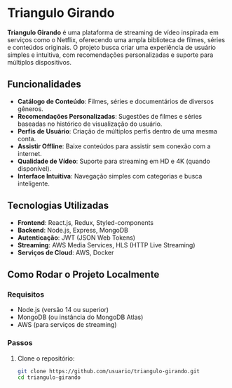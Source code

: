 # Triangulo Girando

**Triangulo Girando** é uma plataforma de streaming de vídeo inspirada em serviços como o Netflix, oferecendo uma ampla biblioteca de filmes, séries e conteúdos originais. O projeto busca criar uma experiência de usuário simples e intuitiva, com recomendações personalizadas e suporte para múltiplos dispositivos.

## Funcionalidades

- **Catálogo de Conteúdo**: Filmes, séries e documentários de diversos gêneros.
- **Recomendações Personalizadas**: Sugestões de filmes e séries baseadas no histórico de visualização do usuário.
- **Perfis de Usuário**: Criação de múltiplos perfis dentro de uma mesma conta.
- **Assistir Offline**: Baixe conteúdos para assistir sem conexão com a internet.
- **Qualidade de Vídeo**: Suporte para streaming em HD e 4K (quando disponível).
- **Interface Intuitiva**: Navegação simples com categorias e busca inteligente.

## Tecnologias Utilizadas

- **Frontend**: React.js, Redux, Styled-components
- **Backend**: Node.js, Express, MongoDB
- **Autenticação**: JWT (JSON Web Tokens)
- **Streaming**: AWS Media Services, HLS (HTTP Live Streaming)
- **Serviços de Cloud**: AWS, Docker

## Como Rodar o Projeto Localmente

### Requisitos

- Node.js (versão 14 ou superior)
- MongoDB (ou instância do MongoDB Atlas)
- AWS (para serviços de streaming)

### Passos

1. Clone o repositório:
   ```bash
   git clone https://github.com/usuario/triangulo-girando.git
   cd triangulo-girando
